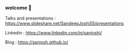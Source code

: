 ### welcome 👋

Talks and presentations : https://www.slideshare.net/SandeepJoshi55/presentations

Linkedin : https://www.linkedin.com/in/sanjoshi/

Blog : https://sanjosh.github.io/
